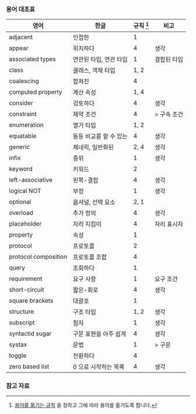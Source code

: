 ### 용어 대조표

영어 | 한글 | 규칙 [^rule] | 비고
---|---|---|---
adjacent | 인접한 | 1 |
appear | 위치하다 | 4 | 생각
associated types | 연관된 타입, 연관 타입 | 1 | 결합된 타입
class | 클래스, 객체 타입 | 1, 2 | 
coalescing | 합쳐진 | 4 
computed property | 계산 속성 | 1, 4 | 
consider | 검토하다 | 4 | 생각
constraint | 제약 조건 | 4 | > 구속 조건
enumeration | 열거 타입 | 1, 2 | 
equatable | 동등 비교를 할 수 있는 | 4 | 생각
generic | 제네릭, 일반화된 | 2, 4 | 생각
infix | 중위 | 1 | 생각
keyword | 키워드 | 2 | 
left-associative | 왼쪽-결합 | 4 | 생각
logical NOT | 부정 | 1 | 생각
optional | 옵셔널, 선택 요소 | 2, 1 | 
overload | 추가 정의 | 4 | 생각
placeholder | 자리 지킴이 | 4 | 자리 표시자
property | 속성 | 1 | 
protocol | 프로토콜 | 2 |
protocol composition | 프로토콜 조합 | 4 |
query | 조회하다 | 1 | 
requirement | 요구 사항 | 1 | 요구 조건
short-circuit | 짧은-회로 | 4 | 생각
square brackets | 대괄호 | 1 | 
structure | 구조 타입 | 1, 2 | 생각
subscript | 첨자 | 1 | 생각
syntactid sugar | 구문 표현을 아주 쉽게 | 4 | 생각
systax | 문법 | 1 | > 구문
toggle | 전환하다 | 4 
zero based list | 0 으로 시작하는 목록 | 4 | 생각

### 참고 자료

[^rule]: [용어를 옮기는 규칙]() 을 정하고 그에 따라 용어를 옮기도록 합니다.